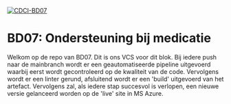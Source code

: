 [![CDCI-BD07](https://github.com/sRompen/BD07/actions/workflows/main.yml/badge.svg)](https://github.com/sRompen/BD07/actions/workflows/main.yml)
# BD07: Ondersteuning bij medicatie

Welkom op de repo van BD07. Dit is ons VCS voor dit blok. 
Bij iedere push naar de mainbranch wordt er een geautomatiseerde pipeline uitgevoerd waarbij eerst wordt gecontroleerd op de kwaliteit van de code. Vervolgens wordt er een linter gerund, afsluitend wordt er een 'build' uitgevoerd van het artefact. 
Vervolgens zal, als iedere stap succesvol is verlopen, een nieuwe versie gelanceerd worden op de 'live' site in MS Azure. 
